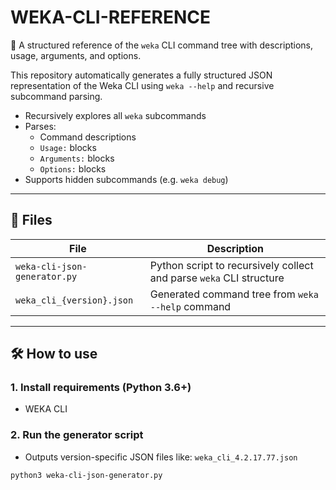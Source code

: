 # WEKA-CLI-REFERENCE

📘 A structured reference of the `weka` CLI command tree with descriptions, usage, arguments, and options.

This repository automatically generates a fully structured JSON representation of the Weka CLI using `weka --help` and recursive subcommand parsing.

- Recursively explores all `weka` subcommands
- Parses:
  - Command descriptions
  - `Usage:` blocks
  - `Arguments:` blocks
  - `Options:` blocks
- Supports hidden subcommands (e.g. `weka debug`)

---

## 🧰 Files

| File | Description |
|------|-------------|
| `weka-cli-json-generator.py` | Python script to recursively collect and parse `weka` CLI structure |
| `weka_cli_{version}.json` | Generated command tree from `weka --help` command  |

---

## 🛠️ How to use

### 1. Install requirements (Python 3.6+)
- WEKA CLI

### 2. Run the generator script

- Outputs version-specific JSON files like: `weka_cli_4.2.17.77.json`
  
```bash
python3 weka-cli-json-generator.py
```


